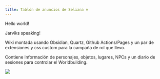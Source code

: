 ```yaml
---
title: Tablón de anuncios de Seliana ❄️
---
```


Hello world!

Jarviks speaking!

Wiki montada usando Obsidian, Quartz, Github Actions/Pages y un par de extensiones y css custom para la campaña de rol que llevo.

Contiene Información de personajes, objetos, lugares, NPCs y un diario de sesiones para controlar el Worldbuilding.

<img src="https://images.contentstack.io/v3/assets/blte410e3b15535c144/blt4966c0f93688a85a/6425ae58961eef10e9c7c2fb/d2_Lightfall_Community_Wallpapers_3840x2160_01.png">